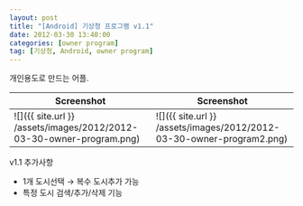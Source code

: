 ```yaml
---
layout: post
title: "[Android] 기상청 프로그램 v1.1"
date: 2012-03-30 13:40:00
categories: [owner program]
tag: [기상청, Android, owner program]
---
```


개인용도로 만드는 어플.

| Screenshot | Screenshot |
|--------|--------|
| ![]({{ site.url }} /assets/images/2012/2012-03-30-owner-program.png) | ![]({{ site.url }} /assets/images/2012/2012-03-30-owner-program2.png) |

v1.1 추가사항

- 1개 도시선택 → 복수 도시추가 가능
- 특정 도시 검색/추가/삭제 기능